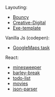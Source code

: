 Layouting:
- [Bouncy](https://qa-zero.github.io/some-projects/layouting/Bouncy/dist/)
- [Creative-Digital](https://qa-zero.github.io/some-projects/layouting/Creative-Digital/dist/)
- [Exe-template](https://qa-zero.github.io/some-projects/layouting/exe-template/dist/)


Vanilla Js (codepen):
- [GoogleMaps task](https://codepen.io/hard-dev/pen/JrVeNP)


React:
- [minesweeper](https://qa-zero.github.io/some-projects/react/minesweeper/prod/)
- [barley-break](https://qa-zero.github.io/some-projects/react/barley-break/prod/)
- [todo-list](http://kspase-mailer.zzz.com.ua/)
- [movies](https://qa-zero.github.io/some-projects/react/movies/prod/)
- [json-parser](https://qa-zero.github.io/some-projects/react/json-parser/prod/index.html)